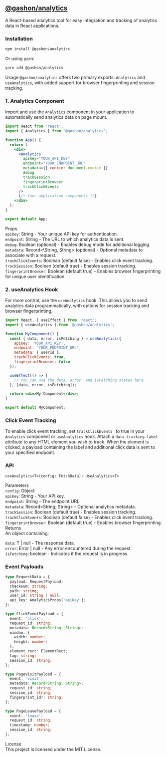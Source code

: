 ## [@gashon/analytics](https://www.npmjs.com/package/@gashon/analytics)

A React-based analytics tool for easy integration and tracking of analytics data in React applications.

### Installation

```bash
npm install @gashon/analytics
```

Or using yarn:

```bash
yarn add @gashon/analytics
```

Usage
`@gashon/analytics` offers two primary exports: `Analytics` and `useAnalytics`, with added support for browser fingerprinting and session tracking.

### 1. Analytics Component

Import and use the `Analytics` component in your application to automatically send analytics data on page mount.

```jsx
import React from 'react';
import { Analytics } from '@gashon/analytics';

function App() {
  return (
    <div>
      <Analytics
        apiKey="YOUR_API_KEY"
        endpoint="YOUR_ENDPOINT_URL"
        metadata={{ cookie: document.cookie }}
        debug
        trackSession
        fingerprintBrowser
        trackClickEvents
      />
      {/* Your application components */}
    </div>
  );
}

export default App;
```

Props  
`apiKey`: String - Your unique API key for authentication.  
`endpoint`: String - The URL to which analytics data is sent.  
`debug`: Boolean (optional) - Enables debug mode for additional logging.  
`metadata`: Record<\String, String> (optional) - Optional metadata to associate with a request. \
`trackClickEvents`: Boolean (default false) - Enables click event tracking. \
`trackSession`: Boolean (default true) - Enables session tracking.\
`fingerprintBrowser`: Boolean (default true) - Enables browser fingerprinting for unique user identification.

### 2. useAnalytics Hook

For more control, use the `useAnalytics` hook. This allows you to send analytics data programmatically, with options for session tracking and browser fingerprinting.

```jsx
import React, { useEffect } from 'react';
import { useAnalytics } from '@gashon/analytics';

function MyComponent() {
  const { data, error, isFetching } = useAnalytics({
    apiKey: 'YOUR_API_KEY',
    endpoint: 'YOUR_ENDPOINT_URL',
    metadata: { userId },
    trackClickEvents: true,
    fingerprintBrowser: false,
  });

  useEffect(() => {
    // You can use the data, error, and isFetching states here
  }, [data, error, isFetching]);

  return <div>My Component</div>;
}

export default MyComponent;
```

### Click Event Tracking

To enable click event tracking, set `trackClickEvents ` to true in your `Analytics` component or `useAnalytics` hook. Attach a `data-tracking-label` attribute to any HTML element you wish to track. When the element is clicked, a payload containing the label and additional click data is sent to your specified endpoint.

### API

`useAnalytics<T>(config: FetchData): UseAnalytics<T>`

Parameters  
`config`: Object  
`apiKey`: String - Your API key.  
`endpoint`: String - The endpoint URL.  
`metadata`: Record<String, String> - Optional analytics metadata.  
`trackSession`: Boolean (default true) - Enables session tracking. \
`trackClickEvents`: Boolean (default false) - Enables click event tracking. \
`fingerprintBrowser`: Boolean (default true) - Enables browser fingerprinting. \
Returns  
An object containing:

`data`: T | null - The response data.  
`error`: Error | null - Any error encountered during the request.  
`isFetching`: boolean - Indicates if the request is in progress.

### Event Payloads

```ts
type RequestData = {
  payload: RequestPayload;
  checksum: string;
  path: string;
  user_id: string | null;
  api_key: AnalyticsProps['apiKey'];
};

type ClickEventPayload = {
  event: 'click';
  request_id: string;
  metadata: Record<String, String>;
  window: {
    width: number;
    height: number;
  };
  element_rect: ElementRect;
  tag: string;
  session_id: string;
};

type PageVisitPayload = {
  event: 'visit';
  metadata: Record<String, String>;
  request_id: string;
  session_id: string;
  fingerprint_id?: string;
};

type PageLeavePayload = {
  event: 'leave';
  request_id: string;
  timestamp: number;
  session_id: string;
};
```

License  
This project is licensed under the MIT License.
